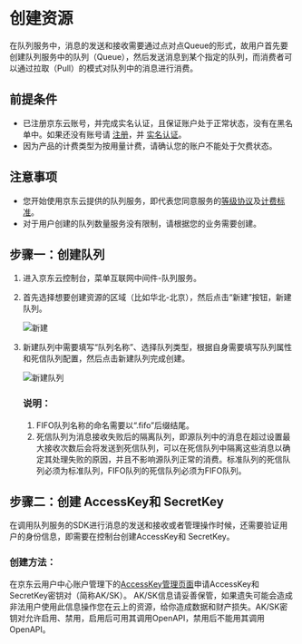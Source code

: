 # 创建资源

在队列服务中，消息的发送和接收需要通过点对点Queue的形式，故用户首先要创建队列服务中的队列（Queue），然后发送消息到某个指定的队列，而消费者可以通过拉取（Pull）的模式对队列中的消息进行消费。

## 前提条件

- 已注册京东云账号，并完成实名认证，且保证账户处于正常状态，没有在黑名单中。如果还没有账号请 [注册](https://accounts.jdcloud.com/p/regPage?source=jdcloud%26ReturnUrl=%2f%2fuc.jdcloud.com%2fpassport%2fcomplete%3freturnUrl%3dhttp%3A%2F%2Fuc.jdcloud.com%2Fredirect%2FloginRouter%3FreturnUrl%3Dhttps%253A%252F%252Fwww.jdcloud.com%252Fhelp%252Fdetail%252F734%252FisCatalog%252F1)，并 [实名认证](https://uc.jdcloud.com/account/certify)。
- 因为产品的计费类型为按用量计费，请确认您的账户不能处于欠费状态。

## 注意事项

- 您开始使用京东云提供的队列服务，即代表您同意服务的[等级协议](https://docs.jdcloud.com/cn/product-service-agreement/queue-service-terms-of-service)及[计费标准](../Pricing/Price-Overview.md)。
- 对于用户创建的队列数量服务没有限制，请根据您的业务需要创建。

## 步骤一：创建队列

1. 进入京东云控制台，菜单互联网中间件-队列服务。

2. 首先选择想要创建资源的区域（比如华北-北京），然后点击“新建”按钮，新建队列。

   ![新建](../../../../image/Internet-Middleware/Queue-Service/入门指南-01.png)

3. 新建队列中需要填写“队列名称”、选择队列类型，根据自身需要填写队列属性和死信队列配置，然后点击新建队列完成创建。

   ![新建队列](../../../../image/Internet-Middleware/Queue-Service/入门指南-02.png)

   ### 说明：

   1. FIFO队列名称的命名需要以“.fifo”后缀结尾。
   2. 死信队列为消息接收失败后的隔离队列，即源队列中的消息在超过设置最大接收次数后会将发送到死信队列，可以在死信队列中隔离这些消息以确定其处理失败的原因，并且不影响源队列正常的消费。标准队列的死信队列必须为标准队列，FIFO队列的死信队列必须为FIFO队列。



## 步骤二：创建 AccessKey和 SecretKey

在调用队列服务的SDK进行消息的发送和接收或者管理操作时候，还需要验证用户的身份信息，即需要在控制台创建AccessKey和 SecretKey。

### 创建方法：

在京东云用户中心账户管理下的[AccessKey管理页面](https://uc.jdcloud.com/account/accesskey)申请AccessKey和SecretKey密钥对（简称AK/SK）。
AK/SK信息请妥善保管，如果遗失可能会造成非法用户使用此信息操作您在云上的资源，给你造成数据和财产损失。AK/SK密钥对允许启用、禁用，启用后可用其调用OpenAPI，禁用后不能用其调用OpenAPI。
